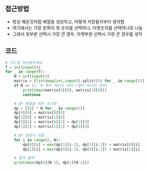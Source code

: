 ## 접근방법
- 항상 해온것처럼 배열을 생성하고, 어떻게 저장될지부터 생각함
- 여기에서는 가장 왼쪽의 윗 숫자를 선택하나, 아랫숫자를 선택하나로 나눔
- 그래서 윗부분 선택시 가장 큰 경우, 아랫부분 선택시 가장 큰 경우를 생각

## 코드
```py
# 코드를 작성해주세요
T = int(input())
for _ in range(T):
    N = int(input())
    matrix = [list(map(int,input().split())) for _ in range(2)]
    if N == 1:  # 특수 케이스 처리 (열이 하나인 경우)
        print(max(matrix[0][0], matrix[1][0]))
        continue

    # DP 배열을 위한 초기화
    dp = [[0] * N for _ in range(2)]
    dp[0][0] = matrix[0][0]
    dp[1][0] = matrix[1][0]
    dp[0][1] = matrix[0][1] + dp[1][0]
    dp[1][1] = matrix[1][1] + dp[0][0]

    # DP 점화식 적용
    for i in range(2, N):
        dp[0][i] = max(dp[1][i-1], dp[1][i-2]) + matrix[0][i]
        dp[1][i] = max(dp[0][i-1], dp[0][i-2]) + matrix[1][i]

    # 결과 출력
    print(max(dp[0][N-1], dp[1][N-1]))
```